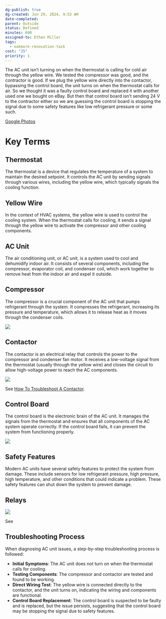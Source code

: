 ```yaml
---
dg-publish: true
dg-created: Jun 29, 2024, 9:53 AM
date-completed:
parent: Outside
status: Defined
minutes: 600
assigned-to: Ethan Miller
tags:
  - oakmore-renovation-task
cost: "25"
priority: 1
---
```


The AC unit isn’t turning on when the thermostat is calling for cold air through the yellow wire. We tested the compressor was good, and the contractor is good. If we plug the yellow wire directly into the contactor, bypassing the control board, the unit turns on when the thermostat calls for air. So we thought it was a faulty control board and replaced it with another used one we bought on eBay. But then that control board isn’t sending 24 V to the contractor either so we are guessing the control board is stopping the signal due to some safety features like low refrigerant pressure or some such.


[Google Photos](https://photos.app.goo.gl/moJJ81FjhgpLVhQSA)

# Key Terms

## Thermostat

The thermostat is a device that regulates the temperature of a system to maintain the desired setpoint. It controls the AC unit by sending signals through various wires, including the yellow wire, which typically signals the cooling function.

## Yellow Wire

In the context of HVAC systems, the yellow wire is used to control the cooling system. When the thermostat calls for cooling, it sends a signal through the yellow wire to activate the compressor and other cooling components.

## AC Unit

The air conditioning unit, or AC unit, is a system used to cool and dehumidify indoor air. It consists of several components, including the compressor, evaporator coil, and condenser coil, which work together to remove heat from the indoor air and expel it outside.

## Compressor

The compressor is a crucial component of the AC unit that pumps refrigerant through the system. It compresses the refrigerant, increasing its pressure and temperature, which allows it to release heat as it moves through the condenser coils.

![](https://m.media-amazon.com/images/I/91YGTNQhenL._AC_UF1000,1000_QL80_.jpg)

## Contactor

The contactor is an electrical relay that controls the power to the compressor and condenser fan motor. It receives a low-voltage signal from the thermostat (usually through the yellow wire) and closes the circuit to allow high-voltage power to reach the AC components.

![](https://i.ytimg.com/vi/-HbX7F4E7eQ/maxresdefault.jpg)

See [How To Troubleshoot A Contactor](https://www.youtube.com/watch?app=desktop&v=-HbX7F4E7eQ).
## Control Board

The control board is the electronic brain of the AC unit. It manages the signals from the thermostat and ensures that all components of the AC system operate correctly. If the control board fails, it can prevent the system from functioning properly.

![](https://i.ytimg.com/vi/hijUExXrcm8/sddefault.jpg)

## Safety Features

Modern AC units have several safety features to protect the system from damage. These include sensors for low refrigerant pressure, high pressure, high temperature, and other conditions that could indicate a problem. These safety features can shut down the system to prevent damage.

## Relays

![](https://i.ytimg.com/vi/yHCko6sBkgs/hq720.jpg?sqp=-oaymwEhCK4FEIIDSFryq4qpAxMIARUAAAAAGAElAADIQj0AgKJD&rs=AOn4CLAk-KMe-7W4jwcnTt3OyzVgtUjYGQ)

See 
## Troubleshooting Process

When diagnosing AC unit issues, a step-by-step troubleshooting process is followed:

- **Initial Symptoms**: The AC unit does not turn on when the thermostat calls for cooling.
- **Testing Components**: The compressor and contactor are tested and found to be working.
- **Direct Wiring Test**: The yellow wire is connected directly to the contactor, and the unit turns on, indicating the wiring and components are functional.
- **Control Board Replacement**: The control board is suspected to be faulty and is replaced, but the issue persists, suggesting that the control board may be stopping the signal due to safety features.